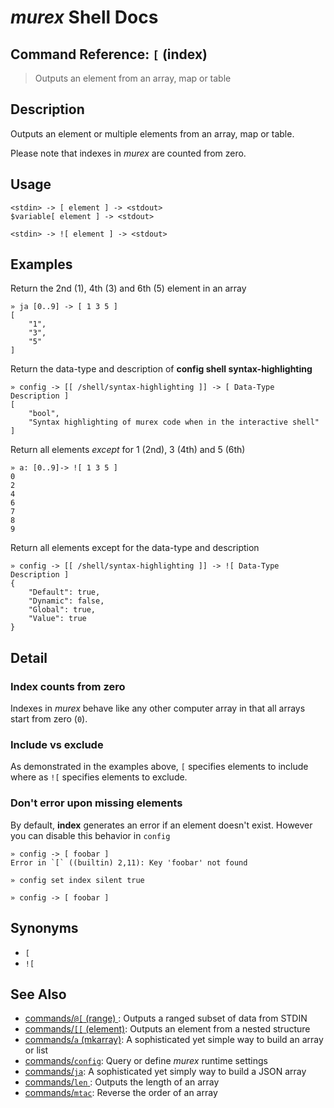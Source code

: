 # _murex_ Shell Docs

## Command Reference: `[` (index)

> Outputs an element from an array, map or table

## Description

Outputs an element or multiple elements from an array, map or table.

Please note that indexes in _murex_ are counted from zero.

## Usage

    <stdin> -> [ element ] -> <stdout>
    $variable[ element ] -> <stdout>
    
    <stdin> -> ![ element ] -> <stdout>

## Examples

Return the 2nd (1), 4th (3) and 6th (5) element in an array

    » ja [0..9] -> [ 1 3 5 ]
    [
        "1",
        "3",
        "5"
    ]
    
Return the data-type and description of **config shell syntax-highlighting**

    » config -> [[ /shell/syntax-highlighting ]] -> [ Data-Type Description ]
    [
        "bool",
        "Syntax highlighting of murex code when in the interactive shell"
    ]
    
Return all elements _except_ for 1 (2nd), 3 (4th) and 5 (6th)

    » a: [0..9]-> ![ 1 3 5 ]
    0
    2
    4
    6
    7
    8
    9
    
Return all elements except for the data-type and description

    » config -> [[ /shell/syntax-highlighting ]] -> ![ Data-Type Description ]
    {
        "Default": true,
        "Dynamic": false,
        "Global": true,
        "Value": true
    }

## Detail

### Index counts from zero

Indexes in _murex_ behave like any other computer array in that all arrays
start from zero (`0`).

### Include vs exclude

As demonstrated in the examples above, `[` specifies elements to include
where as `![` specifies elements to exclude.

### Don't error upon missing elements

By default, **index** generates an error if an element doesn't exist. However
you can disable this behavior in `config`

    » config -> [ foobar ]
    Error in `[` ((builtin) 2,11): Key 'foobar' not found
    
    » config set index silent true
    
    » config -> [ foobar ]

## Synonyms

* `[`
* `![`


## See Also

* [commands/`@[` (range) ](../commands/range.md):
  Outputs a ranged subset of data from STDIN
* [commands/`[[` (element)](../commands/element.md):
  Outputs an element from a nested structure
* [commands/`a` (mkarray)](../commands/a.md):
  A sophisticated yet simple way to build an array or list
* [commands/`config`](../commands/config.md):
  Query or define _murex_ runtime settings
* [commands/`ja`](../commands/ja.md):
  A sophisticated yet simply way to build a JSON array
* [commands/`len` ](../commands/len.md):
  Outputs the length of an array
* [commands/`mtac`](../commands/mtac.md):
  Reverse the order of an array